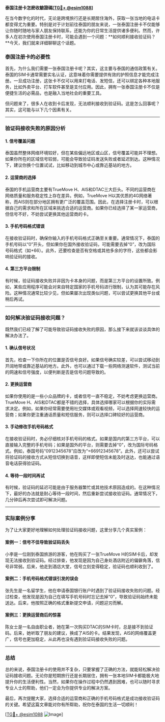 **泰国注册卡怎麽收驗證碼[[TG💪+ @esim1088](https://t.me/s/esim1088)]**

在当今数字化的时代，无论是跨境旅行还是长期居住海外，获取一张当地的电话卡都变得尤为重要。特别是对于计划前往泰国的朋友来说，一张泰国注册卡不仅能够让你随时随地与家人朋友保持联系，还能为你的日常生活提供诸多便利。然而，许多人在初次使用泰国注册卡时，可能会遇到一个问题：**如何顺利接收验证码？**今天，我们就来详细聊聊这个话题。

### 泰国注册卡的必要性

首先，为什么我们需要一张泰国注册卡呢？其实，这主要与泰国的通信政策有关。泰国的SIM卡通常需要实名认证，这意味着你需要提供有效的护照信息才能完成注册。一旦成功注册，这张卡不仅可以用来打电话、发短信，还可以绑定各种本地服务，比如外卖平台、打车软件甚至是支付应用。因此，拥有一张泰国注册卡不仅是便捷生活的必需品，也是融入当地社会的重要工具。

但问题来了，很多人在收到卡后发现，无法顺利接收到验证码。这是怎么回事呢？其实，这可能与以下几个因素有关。

---

### 验证码接收失败的原因分析

#### 1. **信号覆盖问题**
泰国虽然整体网络环境较好，但在某些偏远地区或山区，信号覆盖可能并不理想。如果你所在的区域信号较弱，可能会导致验证码发送失败或者延迟到达。这种情况下，建议你换个位置试试，比如移动到城市中心或靠近基站的地方。

#### 2. **运营商的选择**
泰国的手机运营商主要有TrueMove H、AIS和DTAC三大巨头。不同的运营商在网络质量和服务稳定性上存在差异。例如，TrueMove H以其优质的4G网络著称，而AIS则在部分地区拥有更广泛的覆盖范围。因此，在选择注册卡时，可以根据自己的需求和所在区域来挑选合适的运营商。如果你已经选择了某一家运营商，但信号不好，不妨尝试更换其他运营商的卡。

#### 3. **手机号码格式错误**
在接收验证码时，确保你输入的手机号码格式正确至关重要。通常情况下，泰国的手机号码以“0”开头，但如果你在国外接收验证码，可能需要去掉“0”，改为国际号码格式（如+66）。此外，还要检查是否有空格或其他多余的字符，这些都会影响验证码的接收。

#### 4. **第三方平台限制**
有时候，验证码接收失败并非因为卡本身的问题，而是第三方平台的设置所致。例如，某些应用程序可能会对来自特定国家的手机号码进行限制，认为其可能存在风险。这种情况通常比较少见，但如果屡次出现类似问题，可以尝试更换其他平台或稍后再试。

---

### 如何解决验证码接收问题？

既然我们已经了解了可能导致验证码接收失败的原因，那么接下来就该谈谈具体的解决办法了。

#### 1. **确认信号状况**
首先，检查一下你所在的位置是否信号良好。如果信号确实较差，可以尝试移动到开阔地带或靠近基站的地方。此外，也可以通过下载一些网络测速软件，测试当前的网速和信号强度，以便判断是否是信号问题导致的。

#### 2. **更换运营商**
如果你使用的是一些小众品牌的卡，或者信号一直不稳定，不妨考虑更换运营商。TrueMove H、AIS和DTAC都是不错的选择，具体选择哪家可以根据你的实际需求决定。例如，如果你经常需要使用社交媒体或观看视频，可以选择网速较快的运营商；如果你更注重通话质量和短信服务，则可以选择口碑较好的运营商。

#### 3. **手动修改手机号码格式**
在接收验证码时，务必仔细核对手机号码的格式。如果是国内的第三方平台，可以直接输入完整的手机号码；如果是国外的平台，则需要去掉“0”，改为国际号码格式。例如，泰国号码“0912345678”应改为“+66912345678”。此外，还可以尝试将验证码的接收方式从短信切换到语音，这样即使短信未能及时送达，也能通过语音电话获得验证码。

#### 4. **等待一段时间再试**
有时候，验证码的延迟可能是由于服务器繁忙或其他技术原因造成的。在这种情况下，最好的办法就是耐心等待一段时间，然后重新尝试接收验证码。通常情况下，几分钟后再次尝试即可解决问题。

---

### 实际案例分享

为了让大家更好地理解如何处理验证码接收问题，这里分享几个真实案例：

#### 案例一：信号不佳导致验证码丢失
小李是一位刚到泰国旅游的游客，他在购买了一张TrueMove H的SIM卡后，却发现无法接收到验证码。经过排查，他发现是因为自己身处酒店附近的偏僻角落，信号非常弱。后来，他走到酒店大堂，信号立刻变得稳定，验证码也顺利收到了。

#### 案例二：手机号码格式错误引发的误会
张先生是一名留学生，他在申请泰国银行账户时遇到了验证码接收失败的问题。经过检查，他发现是因为自己在填写手机号码时忘记去掉“0”，导致验证码始终未能送达。后来，他按照正确的格式重新提交申请，问题迎刃而解。

#### 案例三：更换运营商后的惊喜
陈女士是一名自由职业者，她在第一次购买DTAC的SIM卡时，总是接不到验证码。后来，她听取了朋友的建议，换成了AIS的卡。结果发现，AIS的网络覆盖更广，信号也更加稳定，从此再也没有遇到验证码接收失败的问题。

---

### 总结

总的来说，泰国注册卡的使用并不复杂，只要掌握了正确的方法，就能轻松解决验证码接收问题。无论你是短期旅行还是长期居住，拥有一张本地SIM卡都能极大地提升你的生活便利性。当然，如果你在操作过程中仍然遇到困难，也可以随时寻求专业人士的帮助，他们一定会为你提供专业的解决方案。

最后，再次提醒大家，选择合适的运营商和正确的手机号码格式是成功接收验证码的关键。希望这篇文章能对你有所帮助，祝你在泰国的生活一切顺利！

[[TG💪+ @esim1088](https://t.me/s/esim1088) ![Image](https://i.postimg.cc/4NQfJmqS/Snipaste-2025-05-13-00-14-12.png)]